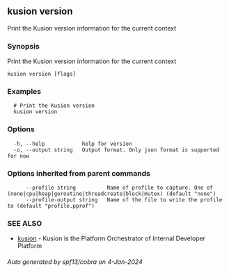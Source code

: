 ## kusion version

Print the Kusion version information for the current context

### Synopsis

Print the Kusion version information for the current context

```
kusion version [flags]
```

### Examples

```
  # Print the Kusion version
  kusion version
```

### Options

```
  -h, --help            help for version
  -o, --output string   Output format. Only json format is supported for now
```

### Options inherited from parent commands

```
      --profile string          Name of profile to capture. One of (none|cpu|heap|goroutine|threadcreate|block|mutex) (default "none")
      --profile-output string   Name of the file to write the profile to (default "profile.pprof")
```

### SEE ALSO

* [kusion](kusion.md)	 - Kusion is the Platform Orchestrator of Internal Developer Platform

###### Auto generated by spf13/cobra on 4-Jan-2024
